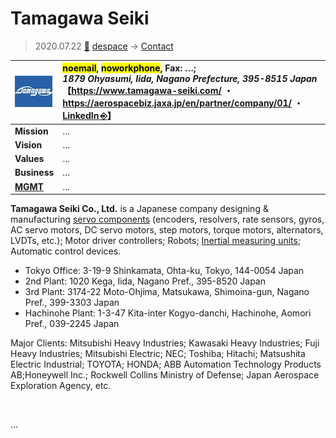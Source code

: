 # Tamagawa Seiki
> 2020.07.22 [🚀](../../index/index.md) [despace](../index.md) → [Contact](../contact.md)

|[![](../f/con/t/tamagawa_seiki_logo1_thumb.jpg)](../f/con/t/tamagawa_seiki_logo1.png)|<mark>noemail</mark>, <mark>noworkphone</mark>, Fax: …;<br> *1879 Ohyasumi, Iida, Nagano Prefecture, 395-8515 Japan*<br> 【<https://www.tamagawa-seiki.com/> ・ <https://aerospacebiz.jaxa.jp/en/partner/company/01/> ・ [LinkedIn ⎆](https://www.linkedin.com/company/tamagawa-seiki-co-.ltd.)】|
|:--|:--|
|**Mission**|…|
|**Vision**|…|
|**Values**|…|
|**Business**|…|
|**[MGMT](../mgmt.md)**|…|

**Tamagawa Seiki Co., Ltd.** is a Japanese company designing & manufacturing [servo components](../sc.md) (encoders, resolvers, rate sensors, gyros, AC servo motors, DC servo motors, step motors, torque motors, alternators, LVDTs, etc.); Motor driver controllers; Robots; [Inertial measuring units](../iu.md); Automatic control devices.

   - Tokyo Office: 3-19-9 Shinkamata, Ohta-ku, Tokyo, 144-0054 Japan
   - 2nd Plant: 1020 Kega, Iida, Nagano Pref., 395-8520 Japan
   - 3rd Plant: 3174-22 Moto-Ohjima, Matsukawa, Shimoina-gun, Nagano Pref., 399-3303 Japan
   - Hachinohe Plant: 1-3-47 Kita-inter Kogyo-danchi, Hachinohe, Aomori Pref., 039-2245 Japan

Major Clients: Mitsubishi Heavy Industries; Kawasaki Heavy Industries; Fuji Heavy Industries; Mitsubishi Electric; NEC; Toshiba; Hitachi; Matsushita Electric Industrial; TOYOTA; HONDA; ABB Automation Technology Products AB;Honeywell Inc.; Rockwell Collins Ministry of Defense; Japan Aerospace Exploration Agency, etc.

<p style="page-break-after:always"> </p>

…

